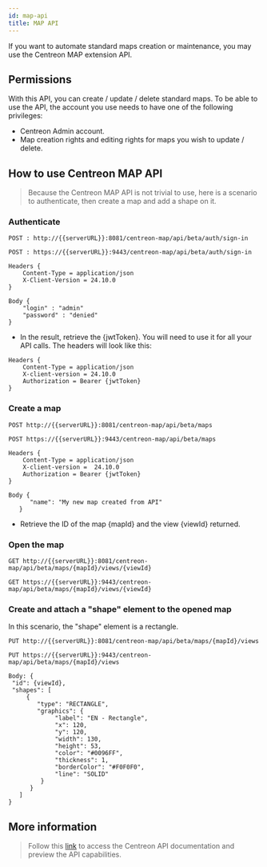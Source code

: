 ```yaml
---
id: map-api
title: MAP API
---
```


If you want to automate standard maps creation or maintenance, you may use the Centreon MAP extension API.

## Permissions

With this API, you can create / update / delete standard maps. To be able to use the API, the account you use needs to have one
of the following privileges:

- Centreon Admin account.
- Map creation rights and editing rights for maps you wish to update / delete.

## How to use Centreon MAP API

> Because the Centreon MAP API is not trivial to use, here is a scenario to authenticate, then create a map and add a shape on it.

### Authenticate

<Tabs groupId="sync">
<TabItem value="HTTP" label="HTTP">

```shell
POST : http://{{serverURL}}:8081/centreon-map/api/beta/auth/sign-in
```

</TabItem>

<TabItem value="HTTPS" label="HTTPS">

```shell
POST : https://{{serverURL}}:9443/centreon-map/api/beta/auth/sign-in
```

</TabItem>
</Tabs>

```
Headers {
    Content-Type = application/json
    X-Client-Version = 24.10.0
}

Body {
    "login" : "admin"
    "password" : "denied"
}
```

- In the result, retrieve the {jwtToken}. You will need to use it for all your API calls. The headers will look like this:

```
Headers {
    Content-Type = application/json
    X-client-version = 24.10.0
    Authorization = Bearer {jwtToken}
}
```

### Create a map

<Tabs groupId="sync">
<TabItem value="HTTP" label="HTTP">

```shell
POST http://{{serverURL}}:8081/centreon-map/api/beta/maps
```

</TabItem>

<TabItem value="HTTPS" label="HTTPS">

```shell
POST https://{{serverURL}}:9443/centreon-map/api/beta/maps
```

</TabItem>
</Tabs>

```
Headers {
    Content-Type = application/json
    X-client-version =  24.10.0
    Authorization = Bearer {jwtToken}
}

Body {
      "name": "My new map created from API"
   }
```

- Retrieve the ID of the map {mapId} and the view {viewId} returned.

### Open the map

<Tabs groupId="sync">
<TabItem value="HTTP" label="HTTP">
    
```shell
GET http://{{serverURL}}:8081/centreon-map/api/beta/maps/{mapId}/views/{viewId}
```

</TabItem>

<TabItem value="HTTPS" label="HTTPS">

```shell
GET https://{{serverURL}}:9443/centreon-map/api/beta/maps/{mapId}/views/{viewId}
```

### Create and attach a "shape" element to the opened map

In this scenario, the "shape" element is a rectangle.

<Tabs groupId="sync">
<TabItem value="HTTP" label="HTTP">
    
```shell
PUT http://{{serverURL}}:8081/centreon-map/api/beta/maps/{mapId}/views
```

</TabItem>

<TabItem value="HTTPS" label="HTTPS">

```shell
PUT https://{{serverURL}}:9443/centreon-map/api/beta/maps/{mapId}/views
```

</TabItem>
</Tabs>

```
Body: {
 "id": {viewId},
 "shapes": [
     {
        "type": "RECTANGLE",
        "graphics": {
             "label": "EN - Rectangle",
             "x": 120,
             "y": 120,
             "width": 130,
             "height": 53,
             "color": "#0096FF",
             "thickness": 1,
             "borderColor": "#F0F0F0",
             "line": "SOLID"
         }
      }
   ]
}
```

## More information

> Follow this [link](https://docs-api.centreon.com/api/centreon-map/24.10/) to access the Centreon API documentation and preview the API capabilities.
